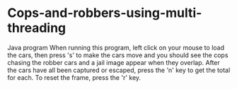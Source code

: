 # Cops-and-robbers-using-multi-threading
Java program 
When running this program, left click on your mouse to load the cars, then press 's' to make the cars move and you should see the cops chasing the robber cars
and a jail image appear when they overlap. After the cars have all been captured or escaped, press the 'n' key to get the total for each.
To reset the frame, press the 'r' key. 
